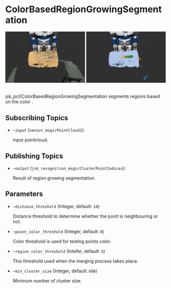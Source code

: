 # ColorBasedRegionGrowingSegmentation
![](images/color_based_region_growing_segmentation.png).

jsk\_pcl/ColorBasedRegionGrowingSegmentation segments regions based on the color .


## Subscribing Topics
* `~input` (`sensor_msgs/PointCloud2`):

   input pointcloud.

## Publishing Topics
* `~output` (`jsk_recognition_msgs/ClusterPointIndices`):

  Result of region growing segmentation.

## Parameters
* `~distance_threshold` (Integer, default: `10`)

   Distance threshold to determine whether the point is neighbouring or not.

* `~point_color_threshold` (Integer, default: `6`)

   Color threshold is used for testing points color.

* `~region_color_threshold` (Intefer, default: `5`)

   This threshold used when the merging process takes place.

* `~min_cluster_size` (Integer, default: `600`)

   Minimum number of cluster size.
